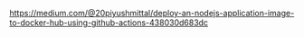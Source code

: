 https://medium.com/@20piyushmittal/deploy-an-nodejs-application-image-to-docker-hub-using-github-actions-438030d683dc
